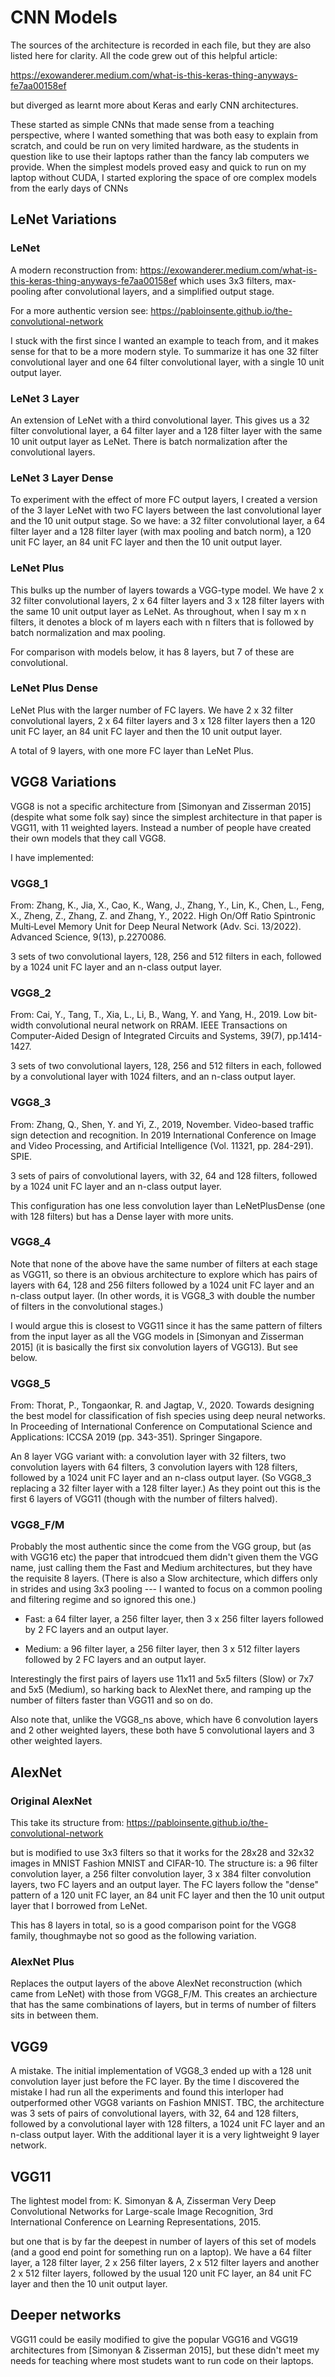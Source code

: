 # CNN Models

The sources of the architecture is recorded in each file, but they are also listed here for clarity. All the code grew out of this helpful article:

https://exowanderer.medium.com/what-is-this-keras-thing-anyways-fe7aa00158ef

but diverged as learnt more about Keras and early CNN architectures.

These started as simple CNNs that made sense from a teaching perspective, where I wanted something that was both easy to explain from scratch, and could be run on very limited hardware, as the students in question like to use their laptops rather than the fancy lab computers we provide. When the simplest models proved easy and quick to run on my laptop without CUDA, I started exploring the space of ore complex models from the early days of CNNs

## LeNet Variations

### LeNet

A modern reconstruction from:
https://exowanderer.medium.com/what-is-this-keras-thing-anyways-fe7aa00158ef
which uses 3x3 filters, max-pooling after convolutional layers, and a simplified output stage.

For a more authentic version see:
https://pabloinsente.github.io/the-convolutional-network

I stuck with the first since I wanted an example to teach from, and it makes sense for that to be a more modern style. To summarize it has one 32 filter convolutional layer and one 64 filter convolutional layer, with a single 10 unit output layer.

### LeNet 3 Layer

An extension of LeNet with a third convolutional layer. This gives us a 32 filter convolutional layer, a 64 filter layer and a 128 filter layer with the same 10 unit output layer as LeNet. There is batch normalization after the convolutional layers.

### LeNet 3 Layer Dense

To experiment with the effect of more FC output layers, I created a version of the 3 layer LeNet with two FC layers between the last convolutional layer and the 10 unit output stage. So we have: a 32 filter convolutional layer, a 64 filter layer and a 128 filter layer (with max pooling and batch norm), a 120 unit FC layer, an 84 unit FC layer and then the 10 unit output layer.

### LeNet Plus

This bulks up the number of layers towards a VGG-type model. We have 2 x 32 filter convolutional layers, 2 x 64 filter layers and 3 x 128 filter layers with the same 10 unit output layer as LeNet. As throughout, when I say m x n filters, it denotes a block of m layers each with n filters that is followed by batch normalization and max pooling.

For comparison with models below, it has 8 layers, but 7 of these are convolutional.

### LeNet Plus Dense

LeNet Plus with the larger number of FC layers. We have 2 x 32 filter convolutional layers, 2 x 64 filter layers and 3 x 128 filter layers then a 120 unit FC layer, an 84 unit FC layer and then the 10 unit output layer.

A total of 9 layers, with one more FC layer than LeNet Plus.

## VGG8 Variations

VGG8 is not a specific architecture from [Simonyan and Zisserman 2015] (despite what some folk say) since the simplest architecture in that paper is VGG11, with 11 weighted layers. Instead a number of people have created their own models that they call VGG8.

I have implemented:

### VGG8_1

From:
Zhang, K., Jia, X., Cao, K., Wang, J., Zhang, Y., Lin, K., Chen, L., Feng, X., Zheng, Z., Zhang, Z. and Zhang, Y., 2022. High On/Off Ratio Spintronic Multi‐Level Memory Unit for Deep Neural Network (Adv. Sci. 13/2022). Advanced Science, 9(13), p.2270086.

3 sets of two convolutional layers, 128, 256 and 512 filters in each, followed by a 1024 unit FC layer and an n-class output layer.

### VGG8_2

From:
Cai, Y., Tang, T., Xia, L., Li, B., Wang, Y. and Yang, H., 2019. Low bit-width convolutional neural network on RRAM. IEEE Transactions on Computer-Aided Design of Integrated Circuits and Systems, 39(7), pp.1414-1427.

3 sets of two convolutional layers, 128, 256 and 512 filters in each, followed by a convolutional layer with 1024 filters, and an n-class output layer.

### VGG8_3

From:
Zhang, Q., Shen, Y. and Yi, Z., 2019, November. Video-based traffic sign detection and recognition. In 2019 International Conference on Image and Video Processing, and Artificial Intelligence (Vol. 11321, pp. 284-291). SPIE.

3 sets of pairs of convolutional layers, with 32, 64 and 128 filters, followed by a 1024 unit FC layer and an n-class output layer.

This configuration has one less convolution layer than LeNetPlusDense (one with 128 filters) but has a Dense layer with more units.

### VGG8_4

Note that none of the above have the same number of filters at each stage as VGG11, so there is an obvious architecture to explore which has pairs of layers with 64, 128 and 256 filters followed by a 1024 unit FC layer and an n-class output layer. (In other words, it is VGG8_3 with double the number of filters in the convolutional stages.)

I would argue this is closest to VGG11 since it has the same pattern of filters from the input layer as all the VGG models in [Simonyan and Zisserman 2015] (it is basically the first six convolution layers of VGG13). But see below.

### VGG8_5

From:
Thorat, P., Tongaonkar, R. and Jagtap, V., 2020. Towards designing the best model for classification of fish species using deep neural networks. In Proceeding of International Conference on Computational Science and Applications: ICCSA 2019 (pp. 343-351). Springer Singapore.

An 8 layer VGG variant with: a convolution layer with 32 filters, two convolution layers with 64 filters, 3 convolution layers with 128 filters, followed by a 1024 unit FC layer and an n-class output layer. (So VGG8_3 replacing a 32 filter layer with a 128 filter layer.) As they point out this is the first 6 layers of VGG11 (though with the number of filters halved).

### VGG8_F/M

Probably the most authentic since the come from the VGG group, but (as with VGG16 etc) the paper that introdcued them didn't given them the VGG name, just calling them the Fast and Medium architectures, but they have the requisite 8 layers. (There is also a Slow architecture, which differs only in strides and using 3x3 pooling --- I wanted to focus on a common pooling and filtering regime and so ignored this one.)

* Fast: a 64 filter layer, a 256 filter layer, then 3 x 256 filter layers followed by 2 FC layers and an output layer.

* Medium: a 96 filter layer, a 256 filter layer, then 3 x 512 filter layers followed by 2 FC layers and an output layer.

Interestingly the first pairs of layers use 11x11 and 5x5 filters (Slow) or 7x7 and 5x5 (Medium), so harking back to AlexNet there, and ramping up the number of filters faster than VGG11 and so on do.

Also note that, unlike the VGG8_ns above, which have 6 convolution layers and 2 other weighted layers, these both have 5 convolutional layers and 3 other weighted layers.

## AlexNet

### Original AlexNet

This take its structure from:
https://pabloinsente.github.io/the-convolutional-network

but is modified to use 3x3 filters so that it works for the 28x28 and 32x32 images in MNIST Fashion MNIST and CIFAR-10. The structure is: a 96 filter convolution layer, a 256 filter convolution layer, 3 x 384 filter convolution layers, two FC layers and an output layer. The FC layers follow the "dense" pattern of a 120 unit FC layer, an 84 unit FC layer and then the 10 unit output layer that I borrowed from LeNet.

This has 8 layers in total, so is a good comparison point for the VGG8 family, thoughmaybe not so good as the following variation.

### AlexNet Plus

Replaces the output layers of the above AlexNet reconstruction (which came from LeNet) with those from VGG8_F/M. This creates an archiecture that has the same combinations of layers, but in terms of number of filters sits in between them.

## VGG9

A mistake. The initial implementation of VGG8_3 ended up with a 128 unit convolution layer just before the FC layer. By the time I discovered the mistake I had run all the experiments and found this interloper had outperformed other VGG8 variants on Fashion MNIST. TBC, the architecture was 3 sets of pairs of convolutional layers, with 32, 64 and 128 filters, followed by a convolutional layer with 128 filters, a 1024 unit FC layer and an n-class output layer. With the additional layer it is a very lightweight 9 layer network.

## VGG11

The lightest model from:
K. Simonyan & A, Zisserman Very Deep Convolutional Networks for Large-scale Image Recognition, 3rd International Conference on Learning Representations, 2015.

but one that is by far the deepest in number of layers of this set of models (and a good end point for something run on a laptop). We have a 64 filter layer, a 128 filter layer, 2 x 256 filter layers, 2 x 512 filter layers and another 2 x 512 filter layers, followed by the usual 120 unit FC layer, an 84 unit FC layer and then the 10 unit output layer.

## Deeper networks

VGG11 could be easily modified to give the popular VGG16 and VGG19 architectures from [Simonyan & Zisserman 2015], but these didn't meet my needs for teaching where most studets want to run code on their laptops.